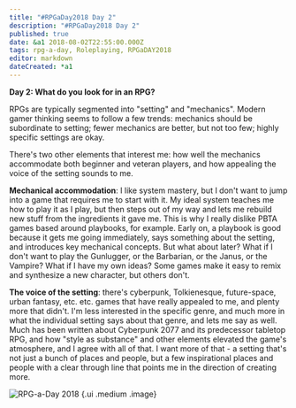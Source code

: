 ```yaml
---
title: "#RPGaDay2018 Day 2"
description: "#RPGaDay2018 Day 2"
published: true
date: &a1 2018-08-02T22:55:00.000Z
tags: rpg-a-day, Roleplaying, RPGaDAY2018
editor: markdown
dateCreated: *a1
---
```


**Day 2: What do you look for in an RPG?**

RPGs are typically segmented into "setting" and "mechanics". Modern gamer thinking seems to follow a few trends: mechanics should be subordinate to setting; fewer mechanics are better, but not too few; highly specific settings are okay.

There's two other elements that interest me: how well the mechanics accommodate both beginner and veteran players, and how appealing the voice of the setting sounds to me.

<!-- more -->

**Mechanical accommodation**: I like system mastery, but I don't want to jump into a game that requires me to start with it. My ideal system teaches me how to play it as I play, but then steps out of my way and lets me rebuild new stuff from the ingredients it gave me. This is why I really dislike PBTA games based around playbooks, for example. Early on, a playbook is good because it gets me going immediately, says something about the setting, and introduces key mechanical concepts. But what about later? What if I don't want to play the Gunlugger, or the Barbarian, or the Janus, or the Vampire? What if I have my own ideas? Some games make it easy to remix and synthesize a new character, but others don't.

**The voice of the setting**: there's cyberpunk, Tolkienesque, future-space, urban fantasy, etc. etc. games that have really appealed to me, and plenty more that didn't. I'm less interested in the specific genre, and much more in what the individual setting says about that genre, and lets me say as well. Much has been written about Cyberpunk 2077 and its predecessor tabletop RPG, and how "style as substance" and other elements elevated the game's atmosphere, and I agree with all of that. I want more of that - a setting that's not just a bunch of places and people, but a few inspirational places and people with a clear through line that points me in the direction of creating more.

![RPG-a-Day 2018](/assets/rpg/RPG-a-Day%202018.jpg) {.ui .medium .image}